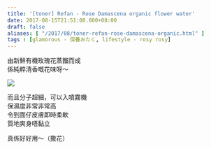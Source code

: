 ```yaml
---
title: '[toner] Refan - Rose Damascena organic flower water'
date: 2017-08-15T21:51:00.000+08:00
draft: false
aliases: [ "/2017/08/toner-refan-rose-damascena-organic.html" ]
tags : [glamorous - 保養おたく, lifestyle - rosy rosy]
---
```


由新鮮有機玫瑰花蒸餾而成  
係純粹清香嘅花味呀～  

[![](https://c1.staticflickr.com/5/4387/35594431143_538cf4403c_z.jpg)](https://c1.staticflickr.com/5/4387/35594431143_538cf4403c_z.jpg)

而且分子超細，可以入噴霧機  
保濕度非常非常高  
令到面仔皮膚即時柔軟  
質地爽身唔黏立  
  
真係好好用～（撒花）